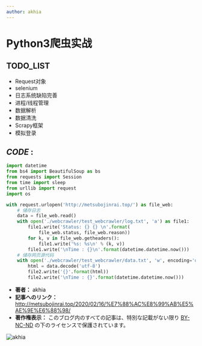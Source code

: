 ```yaml
---
author: akhia
---
```


Python3爬虫实战
==================================================================

TODO\_LIST
-------------------------------------------------

-   Request对象
-   selenium
-   日志系统缺陷完善
-   进程/线程管理
-   数据解析
-   数据清洗
-   Scrapy框架
-   模拟登录

***CODE*** :
-----------------------------------------------------

```python
import datetime
from bs4 import BeautifulSoup as bs
from requests import Session
from time import sleep
from urllib import request
import os

with request.urlopen('http://metsubojinrai.top/') as file_web:
    # 储存日志
    data = file_web.read()
    with open('./webcrawler/test_webcrawler/log.txt', 'a') as file1:
        file1.write('Status: {} {} \n'.format(
            file_web.status, file_web.reason))
        for k, v in file_web.getheaders():
            file1.write('%s: %s\n' % (k, v))
        file1.write('\nTime : {}\n'.format(datetime.datetime.now()))
    # 储存网页源代码
    with open('./webcrawler/test_webcrawler/data.txt', 'w', encoding='utf-8') as file2:
        html = data.decode('utf-8')
        file2.write('{}'.format(html))
        file2.write('\nTime : {}'.format(datetime.datetime.now()))
```

-   **著者：** akhia
-   **記事へのリンク：**
    <http://metsubojinrai.top/2020/02/16/%E7%88%AC%E8%99%AB%E5%AE%9E%E6%88%98/>
-   **著作権表示：** このブログ内のすべての記事は、特別な記載がない限り
    [BY-NC-ND](https://creativecommons.org/licenses/by-nc-nd/4.0/zh-CN)
    の下のライセンスで保護されています。

![akhia](https://avatars1.githubusercontent.com/u/50533365?s=400&u=6af17f99706e4462bd709f69dad33891a481a784&v=4)
